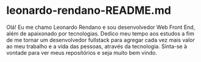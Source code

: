 # leonardo-rendano-README.md
Olá! Eu me chamo Leonardo Rendano e sou desenvolvedor Web Front End, além de apaixonado por tecnologias. Dedico meu tempo aos estudos a fim de me tornar um desenvolvedor fullstack para agregar cada vez mais valor ao meu trabalho e a vida das pessoas, através da tecnologia. Sinta-se à vontade para ver meus repositórios e seja muito bem vindo. 
